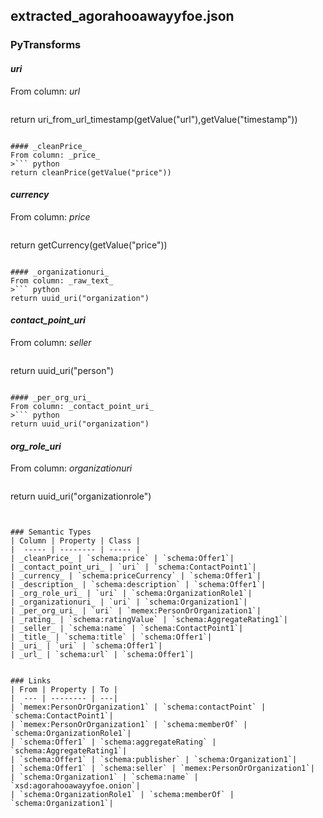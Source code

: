 ## extracted_agorahooawayyfoe.json

### PyTransforms
#### _uri_
From column: _url_
>``` python
return uri_from_url_timestamp(getValue("url"),getValue("timestamp"))
```

#### _cleanPrice_
From column: _price_
>``` python
return cleanPrice(getValue("price"))
```

#### _currency_
From column: _price_
>``` python
return getCurrency(getValue("price"))
```

#### _organizationuri_
From column: _raw_text_
>``` python
return uuid_uri("organization")
```

#### _contact_point_uri_
From column: _seller_
>``` python
return uuid_uri("person")
```

#### _per_org_uri_
From column: _contact_point_uri_
>``` python
return uuid_uri("organization")
```

#### _org_role_uri_
From column: _organizationuri_
>``` python
return uuid_uri("organizationrole")
```


### Semantic Types
| Column | Property | Class |
|  ----- | -------- | ----- |
| _cleanPrice_ | `schema:price` | `schema:Offer1`|
| _contact_point_uri_ | `uri` | `schema:ContactPoint1`|
| _currency_ | `schema:priceCurrency` | `schema:Offer1`|
| _description_ | `schema:description` | `schema:Offer1`|
| _org_role_uri_ | `uri` | `schema:OrganizationRole1`|
| _organizationuri_ | `uri` | `schema:Organization1`|
| _per_org_uri_ | `uri` | `memex:PersonOrOrganization1`|
| _rating_ | `schema:ratingValue` | `schema:AggregateRating1`|
| _seller_ | `schema:name` | `schema:ContactPoint1`|
| _title_ | `schema:title` | `schema:Offer1`|
| _uri_ | `uri` | `schema:Offer1`|
| _url_ | `schema:url` | `schema:Offer1`|


### Links
| From | Property | To |
|  --- | -------- | ---|
| `memex:PersonOrOrganization1` | `schema:contactPoint` | `schema:ContactPoint1`|
| `memex:PersonOrOrganization1` | `schema:memberOf` | `schema:OrganizationRole1`|
| `schema:Offer1` | `schema:aggregateRating` | `schema:AggregateRating1`|
| `schema:Offer1` | `schema:publisher` | `schema:Organization1`|
| `schema:Offer1` | `schema:seller` | `memex:PersonOrOrganization1`|
| `schema:Organization1` | `schema:name` | `xsd:agorahooawayyfoe.onion`|
| `schema:OrganizationRole1` | `schema:memberOf` | `schema:Organization1`|
